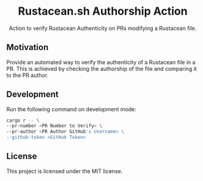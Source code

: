 <h1 align=center>
  Rustacean.sh Authorship Action
</h1>
<p align=center>
  Action to verify Rustacean Authenticity on PRs modifying a Rustacean file.
</p>

## Motivation

Provide an automated way to verify the authenticity of a Rustacean file in a PR.
This is achieved by checking the authorship of the file and comparing it to the
PR author.

## Development

Run the following command on development mode:

```bash
cargo r -- \
--pr-number <PR Number to Verify> \
--pr-author <PR Author GitHub's Username> \
--github-token <GitHub Token>
```

## License

This project is licensed under the MIT license.
